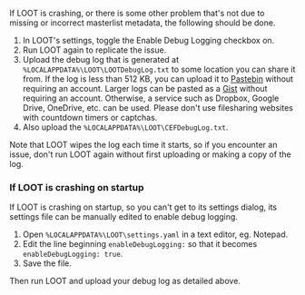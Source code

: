 If LOOT is crashing, or there is some other problem that's not due to missing or incorrect masterlist metadata, the following should be done.

1. In LOOT's settings, toggle the Enable Debug Logging checkbox on.
2. Run LOOT again to replicate the issue.
3. Upload the debug log that is generated at `%LOCALAPPDATA%\LOOT\LOOTDebugLog.txt` to some location you can share it from. If the log is less than 512 KB, you can upload it to [Pastebin](http://pastebin.com/) without requiring an account. Larger logs can be pasted as a [Gist](https://gist.github.com/) without requiring an account. Otherwise, a service such as Dropbox, Google Drive, OneDrive, etc. can be used. Please don't use filesharing websites with countdown timers or captchas.
4. Also upload the `%LOCALAPPDATA%\LOOT\CEFDebugLog.txt`.

Note that LOOT wipes the log each time it starts, so if you encounter an issue, don't run LOOT again without first uploading or making a copy of the log.

### If LOOT is crashing on startup

If LOOT is crashing on startup, so you can't get to its settings dialog, its settings file can be manually edited to enable debug logging.

1. Open `%LOCALAPPDATA%\LOOT\settings.yaml` in a text editor, eg. Notepad.
2. Edit the line beginning `enableDebugLogging:` so that it becomes `enableDebugLogging: true`.
3. Save the file.

Then run LOOT and upload your debug log as detailed above.